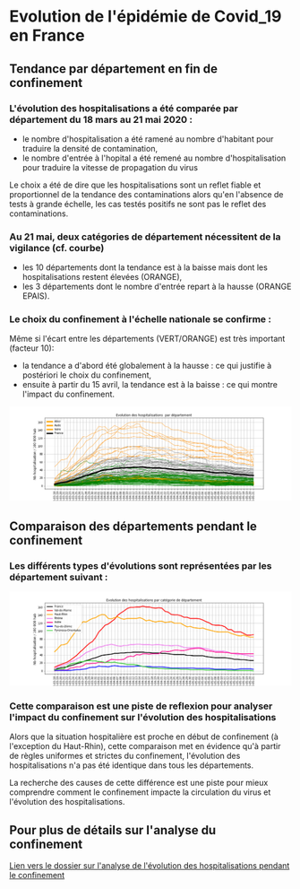# Evolution de l'épidémie de Covid_19 en France

## Tendance par département en fin de confinement

### L'évolution des hospitalisations a été comparée par département du 18 mars au 21 mai 2020 :
- le nombre d'hospitalisation a été ramené au nombre d'habitant pour traduire la densité de contamination,
- le nombre d'entrée à l'hopital a été remené au nombre d'hospitalisation pour traduire la vitesse de propagation du virus

Le choix a été de dire que les hospitalisations sont un reflet fiable et proportionnel de la tendance des contaminations
alors qu'en l'absence de tests à grande échelle, les cas testés positifs ne sont pas le reflet des contaminations.

### Au 21 mai, deux catégories de département nécessitent de la vigilance (cf. courbe)
- les 10 départements dont la tendance est à la baisse mais dont les hospitalisations restent élevées (ORANGE),
- les 3 départements dont le nombre d'entrée repart à la hausse (ORANGE EPAIS).

### Le choix du confinement à l'échelle nationale se confirme :
Même si l'écart entre les départements (VERT/ORANGE) est très important (facteur 10):
- la tendance a d'abord été globalement à la hausse : ce qui justifie à postériori le choix du confinement,
- ensuite à partir du 15 avril, la tendance est  à la baisse : ce qui montre l'impact du confinement.

![Courbe de l'évolution des hospitalisation par département](https://github.com/smarcovici/Covid_19/blob/master/Analyse_confinement/Images/Evolution%20des%20hospitalisations_France.png)

## Comparaison des départements pendant le confinement

### Les différents types d'évolutions sont représentées par les département suivant : 

![Courbe de l'évolution des hospitalisation par catégorie de département](https://github.com/smarcovici/Covid_19/blob/master/Analyse_confinement/Images/Evolution%20des%20hospitalisations%20par%20cat%C3%A9gorie%20de%20d%C3%A9partement.png)

### Cette comparaison est une piste de reflexion pour analyser l'impact du confinement sur l'évolution des hospitalisations
Alors que la situation hospitalière est proche en début de confinement (à l'exception du Haut-Rhin), cette comparaison met en évidence qu'à partir de règles uniformes et strictes du confinement, l'évolution des hospitalisations n'a pas été identique dans tous les départements.

La recherche des causes de cette différence est une piste pour mieux comprendre comment le confinement impacte la circulation du virus et l'évolution des hospitalisations.

## Pour plus de détails sur l'analyse du confinement

[Lien vers le dossier sur l'analyse de l'évolution des hospitalisations pendant le confinement](https://github.com/smarcovici/Covid_19/tree/master/Analyse_confinement)

